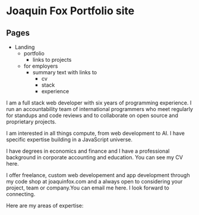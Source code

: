 # Joaquin Fox Portfolio site

## Pages

- Landing
  - portfolio
    - links to projects
  - for employers
    - summary text with links to
      - cv
      - stack
      - experience

I am a full stack web developer with six years of programming experience. I run an accountability team of international programmers who meet regularly for standups and code reviews and to collaborate on open source and proprietary projects.

I am interested in all things compute, from web development to AI. I have specific expertise building in a JavaScript universe.

I have degrees in economics and finance and I have a professional background in corporate accounting and education. You can see my CV here.

I offer freelance, custom web developement and app development through my code shop at joaquinfox.com and a always open to considering your project, team or company.You can email me here. I look forward to connecting.

Here are my areas of expertise:
